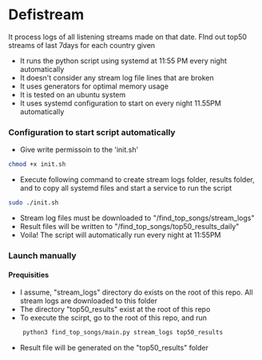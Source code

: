 # Defistream
It process logs of all listening streams made on that date. FInd out top50 streams of last 7days for each country given
- It runs the python script using systemd at 11:55 PM every night automatically
- It doesn't consider any stream log file lines that are broken
- It uses generators for optimal memory usage
- It is tested on an ubuntu system
- It uses systemd configuration to start on every night 11.55PM automatically


### Configuration to start script automatically
- Give write permissoin to the 'init.sh'

```sh
chmod +x init.sh
```

- Execute following command to create stream logs folder, results folder, and to copy all systemd files and start a service to run the script

```sh
sudo ./init.sh
```

- Stream log files must be downloaded to "/find_top_songs/stream_logs"
- Result files will be written to "/find_top_songs/top50_results_daily"
- Voila! The script will automatically run every night at 11:55PM 


### Launch manually

#### Prequisities
- I assume, "stream_logs" directory do exists on the root of this repo. All stream logs are downloaded to this folder
- The directory "top50_results" exist at the root of this repo 
- To execute the scirpt, go to the root of this repo, and run

```sh
    python3 find_top_songs/main.py stream_logs top50_results
```
- Result file will be generated on the "top50_results" folder



